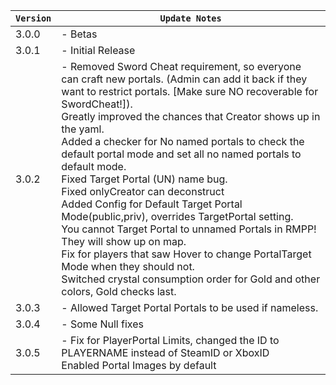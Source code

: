 | `Version` | `Update Notes`    |
|-----------|-------------------|
| 3.0.0     | - Betas           |
| 3.0.1     | - Initial Release |
| 3.0.2     | - Removed Sword Cheat requirement, so everyone can craft new portals. (Admin can add it back if they want to restrict portals. [Make sure NO recoverable for SwordCheat!]). </br> Greatly improved the chances that Creator shows up in the yaml. </br> Added a checker for No named portals to check the default portal mode and set all no named portals to default mode. </br> Fixed Target Portal (UN) name bug.  </br> Fixed onlyCreator can deconstruct </br> Added Config for Default Target Portal Mode(public,priv), overrides TargetPortal setting.  </br>You cannot Target Portal to unnamed Portals in RMPP! They will show up on map. </br> Fix for players that saw Hover to change PortalTarget Mode when they should not. </br> Switched crystal consumption order for Gold and other colors, Gold checks last. </br> |
| 3.0.3     | - Allowed Target Portal Portals to be used if nameless. |
| 3.0.4     | - Some Null fixes |
| 3.0.5     | - Fix for PlayerPortal Limits, changed the ID to PLAYERNAME instead of SteamID or XboxID </br> Enabled Portal Images by default|